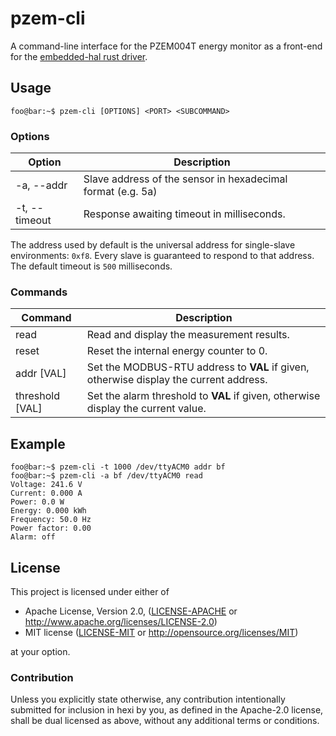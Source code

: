 # pzem-cli

A command-line interface for the PZEM004T energy monitor as a front-end for the [embedded-hal rust driver](https://github.com/iostapyshyn/pzem004t).

## Usage
```console
foo@bar:~$ pzem-cli [OPTIONS] <PORT> <SUBCOMMAND>
```
### Options
|                  Option |                                                 Description |
|-------------------------|-------------------------------------------------------------|
|       -a, --addr <addr> | Slave address of the sensor in hexadecimal format (e.g. 5a) |
| -t, --timeout <timeout> |                  Response awaiting timeout in milliseconds. |

The address used by default is the universal address for single-slave environments: `0xf8`. Every slave is guaranteed to respond to that address.
The default timeout is `500` milliseconds.

### Commands
|         Command |                                                                             Description |
|-----------------|-----------------------------------------------------------------------------------------|
| read            | Read and display the measurement results.                                               |
| reset           | Reset the internal energy counter to 0.                                                 |
| addr [VAL]      | Set the MODBUS-RTU address to **VAL** if given, otherwise display the current address.  |
| threshold [VAL] | Set the alarm threshold to **VAL** if given, otherwise display the current value.       |

## Example
```console
foo@bar:~$ pzem-cli -t 1000 /dev/ttyACM0 addr bf
foo@bar:~$ pzem-cli -a bf /dev/ttyACM0 read
Voltage: 241.6 V
Current: 0.000 A
Power: 0.0 W
Energy: 0.000 kWh
Frequency: 50.0 Hz
Power factor: 0.00
Alarm: off
```

## License

This project is licensed under either of

 * Apache License, Version 2.0, ([LICENSE-APACHE](LICENSE-APACHE) or
   http://www.apache.org/licenses/LICENSE-2.0)
 * MIT license ([LICENSE-MIT](LICENSE-MIT) or
   http://opensource.org/licenses/MIT)

at your option.


### Contribution

Unless you explicitly state otherwise, any contribution intentionally submitted
for inclusion in hexi by you, as defined in the Apache-2.0 license, shall be
dual licensed as above, without any additional terms or conditions.
